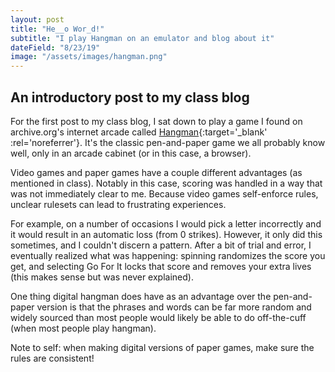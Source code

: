 ```yaml
---
layout: post
title: "He__o Wor_d!"
subtitle: "I play Hangman on an emulator and blog about it"
dateField: "8/23/19"
image: "/assets/images/hangman.png"
---
```

## An introductory post to my class blog

<!-- e -->

For the first post to my class blog, I sat down to play a game I found on archive.org's internet arcade called [Hangman](https://archive.org/details/arcade_hangman){:target='_blank' :rel='noreferrer'}. It's the classic pen-and-paper game we all probably know well, only in an arcade cabinet (or in this case, a browser). 

Video games and paper games have a couple different advantages (as mentioned in class). Notably in this case, scoring was handled in a way that was not immediately clear to me. Because video games self-enforce rules, unclear rulesets can lead to frustrating experiences.

For example, on a number of occasions I would pick a letter incorrectly and it would result in an automatic loss (from 0 strikes). However, it only did this sometimes, and I couldn't discern a pattern. After a bit of trial and error, I eventually realized what was happening: spinning randomizes the score you get, and selecting Go For It locks that score and removes your extra lives (this makes sense but was never explained).

One thing digital hangman does have as an advantage over the pen-and-paper version is that the phrases and words can be far more random and widely sourced than most people would likely be able to do off-the-cuff (when most people play hangman).

Note to self: when making digital versions of paper games, make sure the rules are consistent!